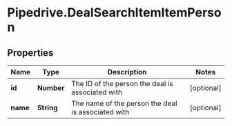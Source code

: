 # Pipedrive.DealSearchItemItemPerson

## Properties

Name | Type | Description | Notes
------------ | ------------- | ------------- | -------------
**id** | **Number** | The ID of the person the deal is associated with | [optional] 
**name** | **String** | The name of the person the deal is associated with | [optional] 


